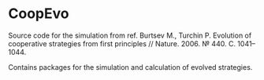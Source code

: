 CoopEvo
=======

Source code for the simulation from ref. Burtsev M., Turchin P. Evolution of cooperative strategies from first principles // Nature. 2006. № 440. С. 1041–1044.

Contains packages for the simulation and calculation of evolved strategies.
